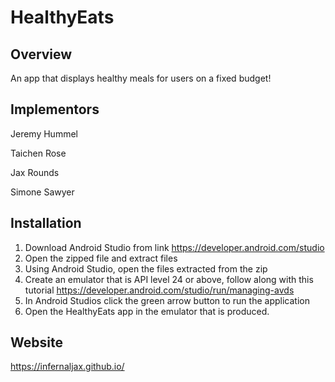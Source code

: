 # HealthyEats

## Overview
An app that displays healthy meals for users on a fixed budget!

## Implementors
Jeremy Hummel

Taichen Rose

Jax Rounds

Simone Sawyer

## Installation
1. Download Android Studio from link
https://developer.android.com/studio
2. Open the zipped file and extract files
3. Using Android Studio, open the files extracted from the zip
4. Create an emulator that is API level 24 or above, follow along with this tutorial
https://developer.android.com/studio/run/managing-avds
5. In Android Studios click the green arrow button to run the application
6. Open the HealthyEats app in the emulator that is produced. 

## Website
https://infernaljax.github.io/
